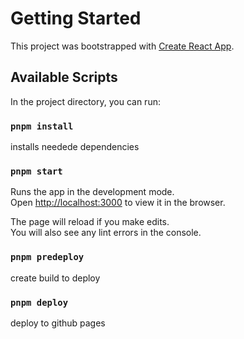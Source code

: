 # Getting Started

This project was bootstrapped with [Create React App](https://github.com/facebook/create-react-app).

## Available Scripts

In the project directory, you can run:

### `pnpm install`

installs needede dependencies

### `pnpm start`

Runs the app in the development mode.\
Open [http://localhost:3000](http://localhost:3000) to view it in the browser.

The page will reload if you make edits.\
You will also see any lint errors in the console.

### `pnpm predeploy`

create build to deploy

### `pnpm deploy`

deploy to github pages
